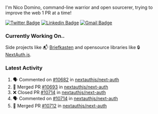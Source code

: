 
I'm Nico Domino, command-line warrior and open sourcerer, trying to improve the web 1 PR at a time!

[![Twitter Badge](https://img.shields.io/badge/-@ndom91-1ca0f1?style=flat-square&labelColor=1ca0f1&logo=twitter&logoColor=white&link=https://twitter.com/ndom91)](https://twitter.com/ndom91) [![Linkedin Badge](https://img.shields.io/badge/-ndom91-blue?style=flat-square&logo=Linkedin&logoColor=white&link=https://www.linkedin.com/in/ndom91/)](https://www.linkedin.com/in/ndom91/) [![Gmail Badge](https://img.shields.io/badge/-yo@ndo.dev-c14438?style=flat-square&logo=mail.ru&logoColor=white&link=mailto:yo@ndo.dev)](mailto:yo@ndo.dev)

### Currently Working On..

Side projects like 📬 [Briefkasten](https://briefkastenhq.com) and opensource libraries like 🔒 [NextAuth.js](https://github.com/nextauthjs/next-auth).

<!--START_SECTION_PROFILE_VIEWS:readme-info-->
<!--END_SECTION_PROFILE_VIEWS:readme-info-->

<!--START_SECTION_DAILY_COMMIT:readme-info-->
<!--END_SECTION_DAILY_COMMIT:readme-info-->

<!--START_SECTION_WEEKLY_COMMIT:readme-info-->
<!--END_SECTION_WEEKLY_COMMIT:readme-info-->

### Latest Activity

<!--START_SECTION:activity-->
1. 🗣 Commented on [#10682](https://github.com/nextauthjs/next-auth/pull/10682#issuecomment-2076834273) in [nextauthjs/next-auth](https://github.com/nextauthjs/next-auth)
2. 🎉 Merged PR [#10693](https://github.com/nextauthjs/next-auth/pull/10693) in [nextauthjs/next-auth](https://github.com/nextauthjs/next-auth)
3. ❌ Closed PR [#10714](https://github.com/nextauthjs/next-auth/pull/10714) in [nextauthjs/next-auth](https://github.com/nextauthjs/next-auth)
4. 🗣 Commented on [#10714](https://github.com/nextauthjs/next-auth/pull/10714#issuecomment-2075615427) in [nextauthjs/next-auth](https://github.com/nextauthjs/next-auth)
5. 🎉 Merged PR [#10712](https://github.com/nextauthjs/next-auth/pull/10712) in [nextauthjs/next-auth](https://github.com/nextauthjs/next-auth)
<!--END_SECTION:activity-->
